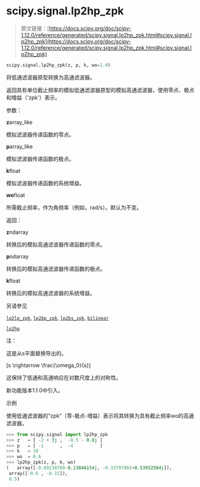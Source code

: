 # scipy.signal.lp2hp_zpk

> 原文链接：[https://docs.scipy.org/doc/scipy-1.12.0/reference/generated/scipy.signal.lp2hp_zpk.html#scipy.signal.lp2hp_zpk](https://docs.scipy.org/doc/scipy-1.12.0/reference/generated/scipy.signal.lp2hp_zpk.html#scipy.signal.lp2hp_zpk)

```py
scipy.signal.lp2hp_zpk(z, p, k, wo=1.0)
```

将低通滤波器原型转换为高通滤波器。

返回具有单位截止频率的模拟低通滤波器原型的模拟高通滤波器，使用零点、极点和增益（'zpk'）表示。

参数：

**z**array_like

模拟滤波器传递函数的零点。

**p**array_like

模拟滤波器传递函数的极点。

**k**float

模拟滤波器传递函数的系统增益。

**wo**float

所需截止频率，作为角频率（例如，rad/s）。默认为不变。

返回：

**z**ndarray

转换后的模拟高通滤波器传递函数的零点。

**p**ndarray

转换后的模拟高通滤波器传递函数的极点。

**k**float

转换后的模拟高通滤波器的系统增益。

另请参见

[`lp2lp_zpk`](scipy.signal.lp2lp_zpk.html#scipy.signal.lp2lp_zpk "scipy.signal.lp2lp_zpk"), [`lp2bp_zpk`](scipy.signal.lp2bp_zpk.html#scipy.signal.lp2bp_zpk "scipy.signal.lp2bp_zpk"), [`lp2bs_zpk`](scipy.signal.lp2bs_zpk.html#scipy.signal.lp2bs_zpk "scipy.signal.lp2bs_zpk"), [`bilinear`](scipy.signal.bilinear.html#scipy.signal.bilinear "scipy.signal.bilinear")

[`lp2hp`](scipy.signal.lp2hp.html#scipy.signal.lp2hp "scipy.signal.lp2hp")

注：

这是从s平面替换导出的。

\[s \rightarrow \frac{\omega_0}{s}\]

这保持了低通和高通响应在对数尺度上的对称性。

新功能版本1.1.0中引入。

示例

使用低通滤波器的“zpk”（零-极点-增益）表示将其转换为具有截止频率wo的高通滤波器。

```py
>>> from scipy.signal import lp2hp_zpk
>>> z   = [ -2 + 3j ,  -0.5 - 0.8j ]
>>> p   = [ -1      ,  -4          ]
>>> k   = 10
>>> wo  = 0.6
>>> lp2hp_zpk(z, p, k, wo)
(   array([-0.09230769-0.13846154j, -0.33707865+0.53932584j]),
 array([-0.6 , -0.15]),
 8.5) 
```
